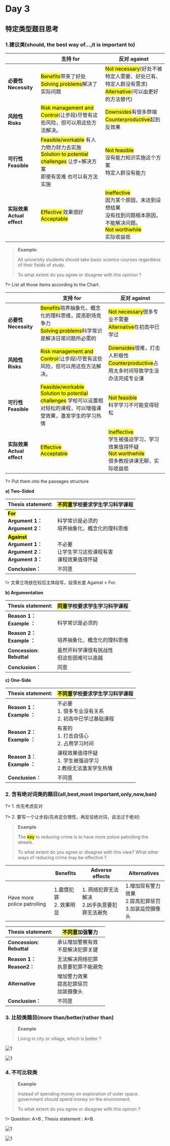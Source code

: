 # Day 3

## 特定类型题目思考

### 1.建议类(should, the best way of...,it is important to)

|                           | 支持 for                                                     | 反对 against                                                 |
| ------------------------- | ------------------------------------------------------------ | ------------------------------------------------------------ |
| **必要性 Necessity**      | <mark>Benefits</mark>带来了好处<br /><mark>Solving problems</mark>解决了实际问题 | <mark>Not necessary</mark>(好处不被特定人需要、好处已有、特定人群没有需求)<br /><mark>Alternative</mark>(可以由更好的方法替代) |
| **风险性Risks**           | <mark>Risk management and Control</mark>(让步段)尽管有这些风险，但可以用这些方法解决。 | <mark>Downsides</mark>有很多弊端<br /><mark>Counterproductive</mark>起到反效果<br /> |
| **可行性Feasible**        | <mark>Feasible/workable</mark> 有人力物力财力去实施<br /><mark>Solution to potential challenges</mark> 让步+解决方案<br />即使有苦难 也可以有方法实施 | <mark>Not feasible</mark><br />没有能力知识实施这个方案<br />特定人群没有能力 |
| **实际效果Actual effect** | <mark>Effective </mark>效果很好<br /><mark>Acceptable </mark> | <mark>Ineffective</mark><br />因为某个原因，未达到设想结果<br />没有找到问题根本原因，不能解决问题。<br /><mark>Not worthwhile</mark><br />实际收益低 |

> **Example**: 
>
> All university students should take basic science courses regardless of their fields of study.
>
> To what extent do you agree or disagree with this opinion ?

?> List all those items according to the Chart.

|                           | 支持 for                                                     | 反对 against                                                 |
| ------------------------- | ------------------------------------------------------------ | ------------------------------------------------------------ |
| **必要性 Necessity**      | <mark>Benefits</mark>培养抽象化，概念化的理科思维，提高职场竞争力<br /><mark>Solving problems</mark>科学常识是解决日常问题所必需的 | <mark>Not necessary</mark>很多专业不需要<br /><mark>Alternative</mark>在初高中已学过 |
| **风险性Risks**           | <mark>Risk management and Control</mark>(让步段)尽管有这些风险，但可以用这些方法解决。 | <mark>Downsides</mark>很难，打击人积极性<br /><mark>Counterproductive</mark>占用太多时间导致学生没办法完成专业课<br /> |
| **可行性Feasible**        | <mark>Feasible/workable</mark> <br /><mark>Solution to potential challenges</mark> 学校可以设置相对轻松的课程，可以增强课堂效果，激发学生的学习热情<br /> | <mark>Not feasible</mark><br />科学学习不可能变得轻松<br />  |
| **实际效果Actual effect** | <mark>Effective </mark><br /><mark>Acceptable </mark>        | <mark>Ineffective</mark><br />学生被强迫学习，学习效果值得怀疑<br /><mark>Not worthwhile</mark><br />很多教授讲课无聊，实际收益低 |

?> Put them into the passages structure

**a) Two-Sided**

| Thesis statement:                                            | <mark>不同意</mark>学校要求学生学习科学课程                  |
| ------------------------------------------------------------ | ------------------------------------------------------------ |
| **<mark>For</mark><br />Argument 1：<br />Argument 2：**     | <br />科学常识是必须的<br />培养抽象化、概念化的理科思维     |
| **<mark>Against</mark><br />Argument 1：<br />Argument 2：<br />Argument 3：** | <br />不必要<br />让学生学习这些课程有害<br />课程效果值得怀疑 |
| **Conclusion：**                                             | 不同意                                                       |

!> 文章立场放在较后主体段写，段落长度 Against > For. 

**b) Argumentation**

| Thesis statement:              | <mark>同意</mark>学校要求学生学习科学课程      |
| ------------------------------ | ---------------------------------------------- |
| **Reason 1：<br />Example ：** | <br />科学常识是必须的<br />                   |
| **Reason 2：<br />Example ：** | <br />培养抽象化、概念化的理科思维             |
| **Concession:<br />Rebuttal**  | 虽然开科学课很有挑战性<br />但这些困难可以逾越 |
| **Conclusion：**               | 同意                                           |

**c) One-Side**

| Thesis statement:              | <mark>不同意</mark>学校要求学生学习科学课程                  |
| ------------------------------ | ------------------------------------------------------------ |
| **Reason 1：<br />Example ：** | 不必要<br />1. 很多专业没有关系<br />2. 初高中已学过基础课程 |
| **Reason 2：<br />Example ：** | 有害的<br />1. 打击自信心<br />2. 占用学习时间               |
| **Reason 3：<br />Example ：** | 课程效果值得怀疑<br />1. 学生被强迫学习<br />2.教授无法激发学生热情 |
| **Conclusion：**               | 不同意                                                       |

### 2. 含有绝对词类的题目(all,best,most important,only,now,ban)

?> 1. 优先考虑反对

?> 2. 要写一个让步段(先肯定合理性，再反驳绝对词，说法过于绝对)

> **Example**
>
> The <mark>key</mark> to reducing crime is to have more police patrolling the streets.
>
> To what extent do you agree or disagree with this view?
> What other ways of reducing crime may be effective ?

|                             | Benefits                    | Adverse effects                                   | Alternatives                                                 |
| --------------------------- | --------------------------- | ------------------------------------------------- | ------------------------------------------------------------ |
| Have more police patrolling | 1.震慑犯罪<br />2. 效果明显 | 1. 网络犯罪无法解决<br />2.凶手执意要犯罪无法避免 | 1.增加现有警力效果<br />2.提高犯罪惩罚<br />3.加装监控摄像头 |

| Thesis statement:             | <mark>不同意</mark>加强警力                    |
| ----------------------------- | ---------------------------------------------- |
| **Concession:<br />Rebuttal** | 承认增加警察有效<br />不是解决犯罪关键<br />   |
| **Reason 1：<br />Reason2：** | 无法解决网络犯罪<br />执意要犯罪不能避免       |
| **Alternative**               | 增加警力效果<br />提高犯罪惩罚<br />加装摄像头 |
| **Conclusion：**              | 不同意                                         |

### 3. 比较类题目(more than/better/rather than)

> **Example**
>
> Living in city or village, which is better ?

![1](Pic/4.PNG)

![1](Pic/5.PNG)

### 4. 不可比较类

> **Example**
>
> Instead of spending money on exploration of outer space. government should spend money on the environment.
>
> To what extent do you agree or disagree with this opinon ?

!> Question: A>B ,                                                                                                                                                                                                       Thesis statement : A=B.

![1](Pic/6.PNG)

![1](Pic/7.PNG)





